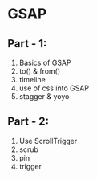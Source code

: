 # GSAP

## Part - 1:

1. Basics of GSAP
2. to() & from()
3. timeline
4. use of css into GSAP
5. stagger & yoyo

## Part - 2:

1. Use ScrollTrigger
2. scrub
3. pin
4. trigger
